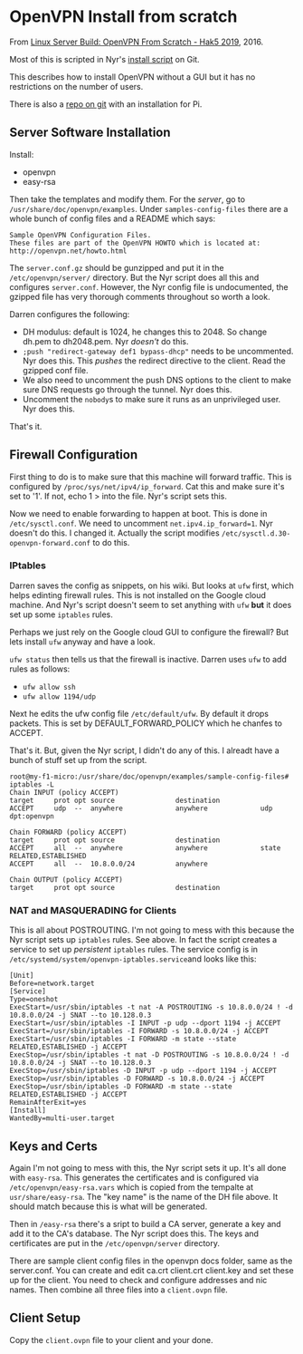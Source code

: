 # OpenVPN Install from scratch  

From [Linux Server Build: OpenVPN From Scratch - Hak5 2019](https://youtu.be/XcsQdtsCS1U?list=PLW5y1tjAOzI3YEamgvUlLvtiiQwMsTj3H), 2016.

Most of this is scripted in Nyr's [install script](https://github.com/Nyr/openvpn-install) on Git.

This describes how to install OpenVPN without a GUI but it has no restrictions on the number of users.  

There is also a [repo on git](https://github.com/StarshipEngineer/OpenVPN-Setup) with an installation for Pi.  

## Server Software Installation

Install:  

- openvpn
- easy-rsa

Then take the templates and modify them. For the *server*, go to `/usr/share/doc/openvpn/examples`.  Under `samples-config-files` there are a whole bunch of config files and a README which says:  

    Sample OpenVPN Configuration Files.
    These files are part of the OpenVPN HOWTO which is located at:
    http://openvpn.net/howto.html

The `server.conf.gz` should be gunzipped and put it in the `/etc/openvpn/server/` directory. But the Nyr script does all this and configures `server.conf`. However, the Nyr config file is undocumented, the gzipped file has very thorough comments throughout so worth a look.  

Darren configures the following: 

- DH modulus: default is 1024, he changes this to 2048.  So change dh.pem to dh2048.pem. Nyr *doesn't* do this.  
- `;push "redirect-gateway def1 bypass-dhcp"` needs to be uncommented. Nyr does this. This *pushes* the redirect directive to the client. Read the gzipped conf file.
- We also need to uncomment the push DNS options to the client to make sure DNS requests go through the tunnel. Nyr does this.  
- Uncomment the `nobody`s to make sure it runs as an unprivileged user. Nyr does this.

That's it.

## Firewall Configuration
First thing to do is to make sure that this machine will forward traffic. This is configured by `/proc/sys/net/ipv4/ip_forward`. Cat this and make sure it's set to '1'. If not, echo 1 > into the file. Nyr's script sets this.

Now we need to enable forwarding to happen at boot. This is done in `/etc/sysctl.conf`. We need to uncomment `net.ipv4.ip_forward=1`. Nyr doesn't do this. I changed it.
Actually the script modifies `/etc/sysctl.d.30-openvpn-forward.conf` to do this.

### IPtables
Darren saves the config as snippets, on his wiki. But looks at `ufw` first, which helps edinting firewall rules. This is not installed on the Google cloud machine. And Nyr's script doesn't seem to set anything with `ufw` **but** it does set up some `iptables` rules. 

Perhaps we just rely on the Google cloud GUI to configure the firewall? But lets install `ufw` anyway and have a look.

`ufw status` then tells us that the firewall is inactive. Darren uses `ufw` to add rules as follows:

- `ufw allow ssh`
- `ufw allow 1194/udp`

Next he edits the ufw config file `/etc/default/ufw`. By default it drops packets. This is set by DEFAULT_FORWARD_POLICY which he chanfes to ACCEPT.

That's it. But, given the Nyr script, I didn't do any of this. I alreadt have a bunch of stuff set up from the script.  

    root@my-f1-micro:/usr/share/doc/openvpn/examples/sample-config-files# iptables -L
    Chain INPUT (policy ACCEPT)
    target     prot opt source               destination
    ACCEPT     udp  --  anywhere             anywhere             udp dpt:openvpn

    Chain FORWARD (policy ACCEPT)
    target     prot opt source               destination
    ACCEPT     all  --  anywhere             anywhere             state RELATED,ESTABLISHED
    ACCEPT     all  --  10.8.0.0/24          anywhere

    Chain OUTPUT (policy ACCEPT)
    target     prot opt source               destination

### NAT and MASQUERADING for Clients

This is all about POSTROUTING. I'm not going to mess with this because the Nyr script sets up `iptables` rules. See above. In fact the script creates a service to set up *persistent* `iptables` rules. The service config is in `/etc/systemd/system/openvpn-iptables.service`and looks like this:

    [Unit]
    Before=network.target
    [Service]
    Type=oneshot
    ExecStart=/usr/sbin/iptables -t nat -A POSTROUTING -s 10.8.0.0/24 ! -d 10.8.0.0/24 -j SNAT --to 10.128.0.3
    ExecStart=/usr/sbin/iptables -I INPUT -p udp --dport 1194 -j ACCEPT
    ExecStart=/usr/sbin/iptables -I FORWARD -s 10.8.0.0/24 -j ACCEPT
    ExecStart=/usr/sbin/iptables -I FORWARD -m state --state RELATED,ESTABLISHED -j ACCEPT
    ExecStop=/usr/sbin/iptables -t nat -D POSTROUTING -s 10.8.0.0/24 ! -d 10.8.0.0/24 -j SNAT --to 10.128.0.3
    ExecStop=/usr/sbin/iptables -D INPUT -p udp --dport 1194 -j ACCEPT
    ExecStop=/usr/sbin/iptables -D FORWARD -s 10.8.0.0/24 -j ACCEPT
    ExecStop=/usr/sbin/iptables -D FORWARD -m state --state RELATED,ESTABLISHED -j ACCEPT
    RemainAfterExit=yes
    [Install]
    WantedBy=multi-user.target

## Keys and Certs

Again I'm not going to mess with this, the Nyr script sets it up. It's all done with `easy-rsa`. This generates the certificates and is configured via `/etc/openvpn/easy-rsa.vars` which is copied from the tempalte at `usr/share/easy-rsa`.  The "key name" is the name of the DH file above. It should match because this is what will be generated.

Then in `/easy-rsa` there's a sript to build a CA server, generate a key and add it to the CA's database. The Nyr script does this. The keys and certificates are put in the `/etc/openvpn/server` directory.

There are sample client config files in the openvpn docs folder, same as the server.conf. You can create and edit ca.crt client.crt client.key and set these up for the client. You need to check and configure addresses and nic names. Then combine all three files into a `client.ovpn` file.

## Client Setup

Copy the `client.ovpn` file to your client and your done.